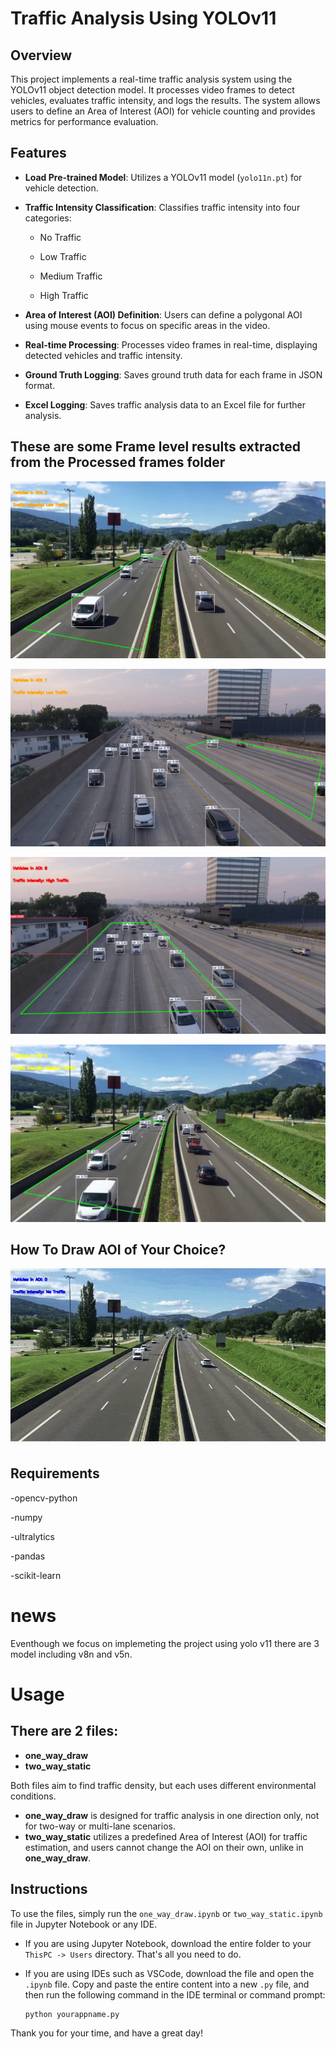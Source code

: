 # Traffic Analysis Using YOLOv11

## Overview
This project implements a real-time traffic analysis system using the YOLOv11 object detection model. It processes video frames to detect vehicles, evaluates traffic intensity, and logs the results. The system allows users to define an Area of Interest (AOI) for vehicle counting and provides metrics for performance evaluation.

## Features
- **Load Pre-trained Model**: Utilizes a YOLOv11 model (`yolo11n.pt`) for vehicle detection.
- **Traffic Intensity Classification**: Classifies traffic intensity into four categories:
  - No Traffic
    
  - Low Traffic
    
  - Medium Traffic
    
  - High Traffic
    
- **Area of Interest (AOI) Definition**: Users can define a polygonal AOI using mouse events to focus on specific areas in the video.
  
- **Real-time Processing**: Processes video frames in real-time, displaying detected vehicles and traffic intensity.
  
- **Ground Truth Logging**: Saves ground truth data for each frame in JSON format.
  
- **Excel Logging**: Saves traffic analysis data to an Excel file for further analysis.
## These are  some Frame level results extracted from the Processed frames folder
![FRAME 1](output/f1.jpg)

![FRAME 2](output/f2.jpg)

![FRAME 3](output/f3.jpg)

![FRAME 4](output/f4.jpg)
## How To Draw AOI of Your Choice?
![video results](output/gif.gif)
## Requirements
-opencv-python 

-numpy

-ultralytics

-pandas

-scikit-learn

# news
Eventhough we focus on implemeting the project using yolo v11 there are 3 model including v8n and v5n.
# Usage

## There are 2 files:

- **one_way_draw**
- **two_way_static**

Both files aim to find traffic density, but each uses different environmental conditions.

- **one_way_draw** is designed for traffic analysis in one direction only, not for two-way or multi-lane scenarios.
- **two_way_static** utilizes a predefined Area of Interest (AOI) for traffic estimation, and users cannot change the AOI on their own, unlike in **one_way_draw**.

## Instructions

To use the files, simply run the `one_way_draw.ipynb` or `two_way_static.ipynb` file in Jupyter Notebook or any IDE.

- If you are using Jupyter Notebook, download the entire folder to your `ThisPC -> Users` directory. That's all you need to do.
- If you are using IDEs such as VSCode, download the file and open the `.ipynb` file. Copy and paste the entire content into a new `.py` file, and then run the following command in the IDE terminal or command prompt:

    ```bash
    python yourappname.py
    ```

Thank you for your time, and have a great day!
